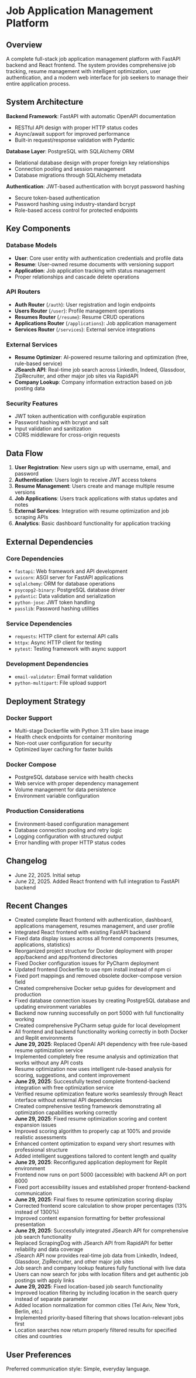 # Job Application Management Platform

## Overview

A complete full-stack job application management platform with FastAPI backend and React frontend. The system provides comprehensive job tracking, resume management with intelligent optimization, user authentication, and a modern web interface for job seekers to manage their entire application process.

## System Architecture

**Backend Framework**: FastAPI with automatic OpenAPI documentation
- RESTful API design with proper HTTP status codes
- Async/await support for improved performance
- Built-in request/response validation with Pydantic

**Database Layer**: PostgreSQL with SQLAlchemy ORM
- Relational database design with proper foreign key relationships
- Connection pooling and session management
- Database migrations through SQLAlchemy metadata

**Authentication**: JWT-based authentication with bcrypt password hashing
- Secure token-based authentication
- Password hashing using industry-standard bcrypt
- Role-based access control for protected endpoints

## Key Components

### Database Models
- **User**: Core user entity with authentication credentials and profile data
- **Resume**: User-owned resume documents with versioning support
- **Application**: Job application tracking with status management
- Proper relationships and cascade delete operations

### API Routers
- **Auth Router** (`/auth`): User registration and login endpoints
- **Users Router** (`/user`): Profile management operations
- **Resumes Router** (`/resume`): Resume CRUD operations
- **Applications Router** (`/applications`): Job application management
- **Services Router** (`/services`): External service integrations

### External Services
- **Resume Optimizer**: AI-powered resume tailoring and optimization (free, rule-based service)
- **JSearch API**: Real-time job search across LinkedIn, Indeed, Glassdoor, ZipRecruiter, and other major job sites via RapidAPI
- **Company Lookup**: Company information extraction based on job posting data

### Security Features
- JWT token authentication with configurable expiration
- Password hashing with bcrypt and salt
- Input validation and sanitization
- CORS middleware for cross-origin requests

## Data Flow

1. **User Registration**: New users sign up with username, email, and password
2. **Authentication**: Users login to receive JWT access tokens
3. **Resume Management**: Users create and manage multiple resume versions
4. **Job Applications**: Users track applications with status updates and notes
5. **External Services**: Integration with resume optimization and job scraping APIs
6. **Analytics**: Basic dashboard functionality for application tracking

## External Dependencies

### Core Dependencies
- `fastapi`: Web framework and API development
- `uvicorn`: ASGI server for FastAPI applications
- `sqlalchemy`: ORM for database operations
- `psycopg2-binary`: PostgreSQL database driver
- `pydantic`: Data validation and serialization
- `python-jose`: JWT token handling
- `passlib`: Password hashing utilities

### Service Dependencies
- `requests`: HTTP client for external API calls
- `httpx`: Async HTTP client for testing
- `pytest`: Testing framework with async support

### Development Dependencies
- `email-validator`: Email format validation
- `python-multipart`: File upload support

## Deployment Strategy

### Docker Support
- Multi-stage Dockerfile with Python 3.11 slim base image
- Health check endpoints for container monitoring
- Non-root user configuration for security
- Optimized layer caching for faster builds

### Docker Compose
- PostgreSQL database service with health checks
- Web service with proper dependency management
- Volume management for data persistence
- Environment variable configuration

### Production Considerations
- Environment-based configuration management
- Database connection pooling and retry logic
- Logging configuration with structured output
- Error handling with proper HTTP status codes

## Changelog
- June 22, 2025. Initial setup
- June 22, 2025. Added React frontend with full integration to FastAPI backend

## Recent Changes
- Created complete React frontend with authentication, dashboard, applications management, resumes management, and user profile
- Integrated React frontend with existing FastAPI backend
- Fixed data display issues across all frontend components (resumes, applications, statistics)
- Reorganized project structure for Docker deployment with proper app/backend and app/frontend directories
- Fixed Docker configuration issues for PyCharm deployment
- Updated frontend Dockerfile to use npm install instead of npm ci
- Fixed port mappings and removed obsolete docker-compose version field
- Created comprehensive Docker setup guides for development and production
- Fixed database connection issues by creating PostgreSQL database and updating environment variables
- Backend now running successfully on port 5000 with full functionality working
- Created comprehensive PyCharm setup guide for local development
- All frontend and backend functionality working correctly in both Docker and Replit environments
- **June 29, 2025**: Replaced OpenAI API dependency with free rule-based resume optimization service
- Implemented completely free resume analysis and optimization that works without any API costs
- Resume optimization now uses intelligent rule-based analysis for scoring, suggestions, and content improvement
- **June 29, 2025**: Successfully tested complete frontend-backend integration with free optimization service
- Verified resume optimization feature works seamlessly through React interface without external API dependencies
- Created comprehensive testing framework demonstrating all optimization capabilities working correctly
- **June 29, 2025**: Fixed resume optimization scoring and content expansion issues
- Improved scoring algorithm to properly cap at 100% and provide realistic assessments
- Enhanced content optimization to expand very short resumes with professional structure
- Added intelligent suggestions tailored to content length and quality
- **June 29, 2025**: Reconfigured application deployment for Replit environment
- Frontend now runs on port 5000 (accessible) with backend API on port 8000
- Fixed port accessibility issues and established proper frontend-backend communication
- **June 29, 2025**: Final fixes to resume optimization scoring display
- Corrected frontend score calculation to show proper percentages (13% instead of 1300%)
- Improved content expansion formatting for better professional presentation
- **June 29, 2025**: Successfully integrated JSearch API for comprehensive job search functionality
- Replaced ScrapingDog with JSearch API from RapidAPI for better reliability and data coverage
- JSearch API now provides real-time job data from LinkedIn, Indeed, Glassdoor, ZipRecruiter, and other major job sites
- Job search and company lookup features fully functional with live data
- Users can now search for jobs with location filters and get authentic job postings with apply links
- **June 29, 2025**: Fixed location-based job search functionality
- Improved location filtering by including location in the search query instead of separate parameter
- Added location normalization for common cities (Tel Aviv, New York, Berlin, etc.)
- Implemented priority-based filtering that shows location-relevant jobs first
- Location searches now return properly filtered results for specified cities and countries

## User Preferences

Preferred communication style: Simple, everyday language.